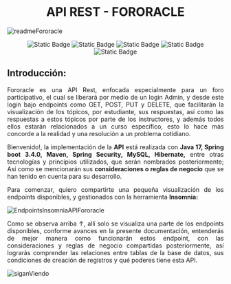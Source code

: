 <h1 align="center">API REST - FORORACLE</h1>

![readmeFororacle](https://github.com/user-attachments/assets/5d7be095-0a61-46c3-a953-087bda6d175f)

<p align="center">
<img alt="Static Badge" src="https://img.shields.io/badge/Release%20date-Diciembre%202024-green">
<img alt="Static Badge" src="https://img.shields.io/badge/Status-En%20constante%20desarrollo-green">
<img alt="Static Badge" src="https://img.shields.io/badge/Project%20version-1.0-blue">
<img alt="Static Badge" src="https://img.shields.io/badge/Java%20version-17.0-blue">
<img alt="Static Badge" src="https://img.shields.io/badge/Spring%20version-3.4.0-blue">
</p>

<h2>Introducción:</h2>
<p align="justify">
  Fororacle es una API Rest, enfocada especialmente para un foro participativo, el cual se liberará por medio de un login Admin, y desde este login
  bajo endpoints como GET, POST, PUT y DELETE, que facilitarán la visualización de los tópicos, por estudiante, sus respuestas, así como las respuestas
  a estos tópicos por parte de los instructores, y además todos ellos estarán relacionados a un curso específico, esto lo hace más concorde a la realidad
  y una resolución a un problema cotidiano.
</p>
<p align="justify">
Bienvenido!, la implementación de la <b>API</b> está realizada con <b>Java 17, Spring boot 3.4.0, Maven, Spring Security, MySQL, Hibernate,</b> entre otras tecnologías y principios
utilizados, que serán nombrados posteriormente; Así como se mencionarán sus <b>consideraciones o reglas de negocio</b> que se han tenido en cuenta para su desarrollo.
</p>
<p align="justify">Para comenzar, quiero compartirte una pequeña visualización de los endpoints disponibles, y gestionados con la herramienta <b>Insomnia:</b></p>

![EndpointsInsomniaAPIFororacle](https://github.com/user-attachments/assets/d4b1e741-e468-4a5c-a94c-a0ca458e39da)

<p align="justify">Como se observa arriba ↑, allí solo se visualiza una parte de los endpoints disponibles, conforme avances en la presente documentación, entenderás de mejor manera
como funcionarán estos endpoint, con las consideraciones y reglas de negocio compartidas posteriormente, así lograrás comprender las relaciones entre tablas de la base de datos,
sus condiciones de creación de registros y qué poderes tiene esta API.</p>

<p align="justify">
  
![siganViendo](https://github.com/user-attachments/assets/fe1fe25f-31aa-4c05-98f9-4de5404b2ce7)

</p>





